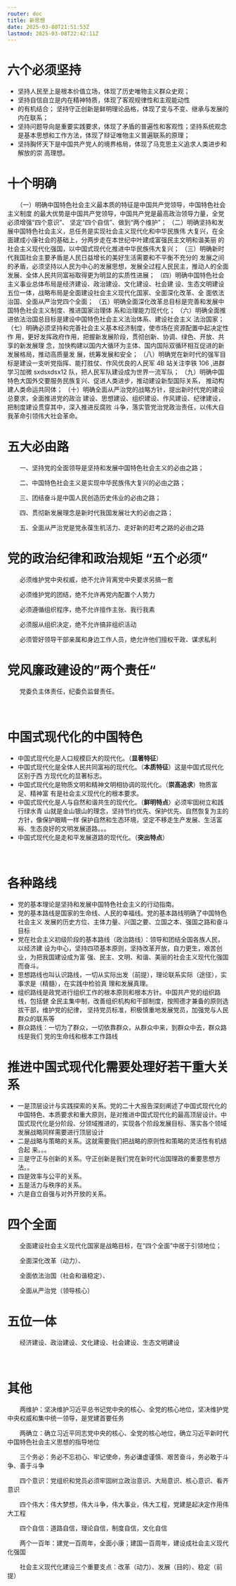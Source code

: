 ```yaml
---
router: doc
title: 新思想
date: 2025-03-08T21:51:53Z
lastmod: 2025-03-08T22:42:11Z
---
```


# 六个必须坚持

* 坚持人民至上是根本价值立场，体现了历史唯物主义群众史观；
* 坚持自信自立是内在精神特质，体现了客观规律性和主观能动性
* 的有机结合； 坚持守正创新是鲜明理论品格，体现了变与不变、继承与发展的内在联系；
* 坚持问题导向是重要实践要求，体现了矛盾的普遍性和客观性；坚持系统观念是基本思想和工作方法，体现了辩证唯物主义普遍联系的原理；
* 坚持胸怀天下是中国共产党人的境界格局，体现了马克思主义追求人类进步和解放的崇 高理想。

# 十个明确

　　（一）明确中国特色社会主义最本质的特征是中国共产党领导，中国特色社会主义制度 的最大优势是中国共产党领导，中国共产党是最高政治领导力量，全党必须增强“四个意识”、 坚定“四个自信”、做到“两个维护”；
（二）明确坚持和发展中国特色社会主义，总任务是实现社会主义现代化和中华民族伟 大复兴，在全面建成小康社会的基础上，分两步走在本世纪中叶建成富强民主文明和谐美丽 的社会主义现代化强国，以中国式现代化推进中华民族伟大复兴；
（三）明确新时代我国社会主要矛盾是人民日益增长的美好生活需要和不平衡不充分的 发展之间的矛盾，必须坚持以人民为中心的发展思想，发展全过程人民民主，推动人的全面 发展、全体人民共同富裕取得更为明显的实质性进展；
（四）明确中国特色社会主义事业总体布局是经济建设、政治建设、文化建设、社会建 设、生态文明建设五位一体，战略布局是全面建设社会主义现代化国家、全面深化改革、全 面依法治国、全面从严治党四个全面；
（五）明确全面深化改革总目标是完善和发展中国特色社会主义制度、推进国家治理体 系和治理能力现代化；
（六）明确全面推进依法治国总目标是建设中国特色社会主义法治体系、建设社会主义 法治国家；
（七）明确必须坚持和完善社会主义基本经济制度，使市场在资源配置中起决定性作 用，更好发挥政府作用，把握新发展阶段，贯彻创新、协调、绿色、开放、共享的新发展理 念，加快构建以国内大循环为主体、国内国际双循环相互促进的新发展格局，推动高质量发 展，统筹发展和安全；
（八）明确党在新时代的强军目标是建设一支听党指挥、能打胜仗、作风优良的人民军 4B 站关注李铁 106 ,进群学习加微 sxdsxdsx12
队，把人民军队建设成为世界一流军队；
（九）明确中国特色大国外交要服务民族复兴、促进人类进步，推动建设新型国际关系， 推动构建人类命运共同体；
（十）明确全面从严治党的战略方针，提出新时代党的建设总要求，全面推进党的政治 建设、思想建设、组织建设、作风建设、纪律建设，把制度建设贯穿其中，深入推进反腐败 斗争，落实管党治党政治责任，以伟大自我革命引领伟大社会革命。

# 五大必由路

　　一、坚持党的全面领导是坚持和发展中国特色社会主义的必由之路；

　　二、中国特色社会主义是实现中华民族伟大复兴的必由之路；

　　三、团结奋斗是中国人民创造历史伟业的必由之路；

　　四、贯彻新发展理念是新时代我国发展壮大的必由之路；

　　五、全面从严治党是党永葆生机活力、走好新的赶考之路的必由之路

# 党的政治纪律和政治规矩 “**五个必须**”

　　必须维护党中央权威，绝不允许背离党中央要求另搞一套

　　必须维护党的团结，绝不允许再党内配置个人势力

　　必须遵循组织程序，绝不允许擅作主张、我行我素

　　必须服从组织决定，绝不允许搞非组织活动

　　必须管好领导干部亲属和身边工作人员，绝允许他们擅权干政、谋求私利

# 党风廉政建设的”**两个责任**“

　　党委负主体责任，纪委负监督责任。

　　‍

# 中国式现代化的中国特色

* 中国式现代化是人口规模巨大的现代化。（**显著特征**）
* 中国式现代化是全体人民共同富裕的现代化。（**本质特征**）这是中国式现代化区别于西 方现代化的显著标志。
* 中国式现代化是物质文明和精神文明相协调的现代化。（**崇高追求**）物质富足、精神富 有是社会主义现代化的根本要求。
* 中国式现代化是人与自然和谐共生的现代化。（**鲜明特点**）必须牢固树立和践行绿水青 山就是金山银山的理念，坚持节约优先、保护优先、自然恢复为主的方针，像保护眼睛一样 保护自然和生态环境，坚定不移走生产发展、生活富裕、生态良好的文明发展道路。。。
* 中国式现代化是走和平发展道路的现代化。（**突出特点**）

　　‍

# 各种路线

* 党的基本理论是坚持和发展中国特色社会主义的行动指南。
* 党的基本路线是国家的生命线、人民的幸福线。党的基本路线明确了中国特色社会主义 发展的历史方位、主体力量、兴国之要、立国之本、强国之路和奋斗目标
* 党在社会主义初级阶段的基本路线（政治路线）：领导和团结全国各族人民，以经济建 设为中心，坚持四项基本原则，坚持改革开放，自力更生，艰苦创业，为把我国建设成为富 强、民主、文明、和谐、美丽的社会主义现代化强国而奋斗。
* 思想路线也叫认识路线，一切从实际出发（前提），理论联系实际（途径），实事求是（精髓），在实践中检验真 理和发展真理。
* 组织路线是政党进行组织工作的根本原则和根本方针。中国共产党的组织路线，包括健 全民主集中制，改善组织机构和干部制度，按照德才兼备的原则选拔干部，维护党的纪律， 坚持党员标准，积极慎重地发展党员，加强党与人民群众的联系等
* 群众路线：一切为了群众，一切依靠群众，从群众中来，到群众中去，群众路线是我们 党的生命线和根本工作路线

# 推进中国式现代化需要处理好若干重大关系

* 一是顶层设计与实践探索的关系。党的二十大报告深刻阐述了中国式现代化的中国特色、本质要求和重大原则，是对推进中国式现代化的最高顶层设计。中国式现代化是分阶段、分领域推进的，实现各个阶段发展目标、落实各个领域发展战略同样需要进行顶层设计
* 二是战略与策略的关系。这就需要我们把战略的原则性和策略的灵活性有机结合起 来。。。
* 三是守正与创新的关系。守正创新是我们党在新时代治国理政的重要思想方法。。
* 四是效率与公平的关系。
* 五是活力与秩序的关系。
* 六是自立自强与对外开放的关系。

# 四个全面

　　全面建设社会主义现代化国家是战略目标，在“四个全面”中居于引领地位；

　　全面深化改革（动力）、

　　全面依法治国（社会和谐稳定）、

　　全面从严治党（领导核心）

# 五位一体

　　经济建设、政治建设、文化建设、社会建设、生态文明建设

　　‍

# 其他

　　两维护：坚决维护习近平总书记党中央的核心、全党的核心地位，坚决维护党中央权威和集中统一领导，是党建首要任务

　　两确立：确立习近平同志党中央的核心、全党的核心地位，确立习近平新时代中国特色社会主义思想的指导地位

　　三个务必：务必不忘初心、牢记使命，务必谦虚谨慎、艰苦奋斗，务必敢于斗争、善于斗争

　　四个意识：党组织和党员必须牢固树立政治意识、大局意识、核心意识、看齐意识

　　四个伟大：伟大梦想，伟大斗争，伟大事业，伟大工程，党建是起决定作用伟大工程

　　四个自信：道路自信，理论自信，制度自信，文化自信

　　两个一百年：建党一百周年，全面小康；建国一百周年，建设成社会主义现代化强国

　　社会主义现代化建设三个重要支点：改革（动力）、发展（目的）、稳定（前提）
